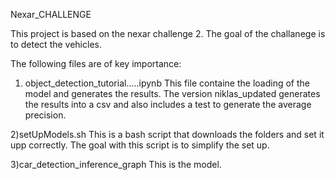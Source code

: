 Nexar_CHALLENGE

This project is based on the nexar challenge 2. The goal of the challanege is to detect the vehicles. 

The following files are of key importance:
1) object_detection_tutorial.....ipynb  This file containe the loading of the model and generates the results. 
					The version niklas_updated generates the results into a csv and also 
					includes a test to generate the average precision. 

2)setUpModels.sh 			This is a bash script that downloads the folders and set it upp correctly. 
					The goal with this script is to simplify the set up. 
					
3)car_detection_inference_graph		This is the model. 
